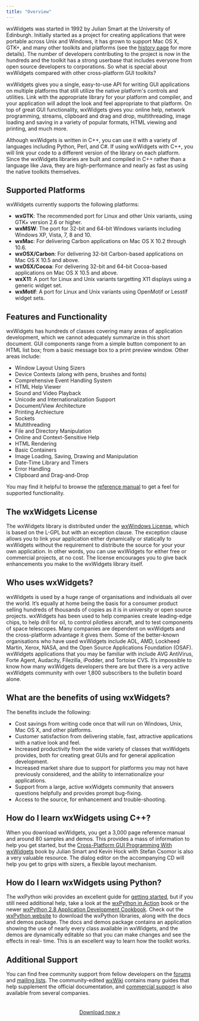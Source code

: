 ```yaml
---
title: "Overview"
---
```


wxWidgets was started in 1992 by Julian Smart at the University of Edinburgh.
Initially started as a project for creating applications that were portable
across Unix and Windows, it has grown to support Mac OS X, GTK+, and many other
toolkits and platforms (see the [history page][12] for more details). The
number of developers contributing to the project is now in the hundreds and the
toolkit has a strong userbase that includes everyone from open source
developers to corporations. So what is special about wxWidgets compared with
other cross-platform GUI toolkits?

[12]: /about/history/

wxWidgets gives you a single, easy-to-use API for writing GUI applications on
multiple platforms that still utilize the native platform's controls and
utilities. Link with the appropriate library for your platform and compiler,
and your application will adopt the look and feel appropriate to that platform.
On top of great GUI functionality, wxWidgets gives you: online help, network
programming, streams, clipboard and drag and drop, multithreading, image
loading and saving in a variety of popular formats, HTML viewing and printing,
and much more.

Although wxWidgets is written in C++, you can use it with a variety of
languages including Python, Perl, and C#. If using wxWidgets with C++, you will
link your code to a different version of the library on each platform. Since
the wxWidgets libraries are built and compiled in C++ rather than a language
like Java, they are high-performance and nearly as fast as using the native
toolkits themselves.


## Supported Platforms

wxWidgets currently supports the following platforms:

* **wxGTK**: The recommended port for Linux and other Unix variants, using GTK+
  version 2.6 or higher.
* **wxMSW**: The port for 32-bit and 64-bit Windows variants including Windows
  XP, Vista, 7, 8 and 10.
* **wxMac**: For delivering Carbon applications on Mac OS X 10.2 through 10.6.
* **wxOSX/Carbon**: For delivering 32-bit Carbon-based applications on Mac OS X
  10.5 and above.
* **wxOSX/Cocoa**: For delivering 32-bit and 64-bit Cocoa-based applications on
  Mac OS X 10.5 and above.
* **wxX11**: A port for Linux and Unix variants targetting X11 displays using a
  generic widget set.
* **wxMotif**: A port for Linux and Unix variants using OpenMotif or Lesstif
  widget sets.


## Features and Functionality

wxWidgets has hundreds of classes covering many areas of application
development, which we cannot adequately summarize in this short document. GUI
components range from a simple button component to an HTML list box; from a
basic message box to a print preview window. Other areas include:

* Window Layout Using Sizers
* Device Contexts (along with pens, brushes and fonts)
* Comprehensive Event Handling System
* HTML Help Viewer
* Sound and Video Playback
* Unicode and Internationalization Support
* Document/View Architecture
* Printing Archiecture
* Sockets
* Multithreading
* File and Directory Manipulation
* Online and Context-Sensitive Help
* HTML Rendering
* Basic Containers
* Image Loading, Saving, Drawing and Manipulation
* Date-Time Library and Timers
* Error Handling
* Clipboard and Drag-and-Drop

You may find it helpful to browse the [reference manual][1] to get a feel for
supported functionality.

[1]: http://docs.wxwidgets.org/trunk/page_class_cat.html


## The wxWidgets License

The wxWidgets library is distributed under the [wxWindows License][2], which is
based on the L-GPL but with an exception clause. The exception clause allows
you to link your application either dynamically or statically to wxWidgets
without the requirement to distribute the source for your your own application.
In other words, you can use wxWidgets for either free or commercial projects,
at no cost. The license encourages you to give back enhancements you make to
the wxWidgets library itself.

[2]: /about/licence/


## Who uses wxWidgets?

wxWidgets is used by a huge range of organisations and individuals all over the
world. It’s equally at home being the basis for a consumer product selling
hundreds of thousands of copies as it is in university or open source projects.
wxWidgets has been used to help companies create leading-edge chips, to help
drill for oil, to control pilotless aircraft, and to test components of space
telescopes. Many companies are dependent on wxWidgets and the cross-platform
advantage it gives them. Some of the better-known organisations who have used
wxWidgets include AOL, AMD, Lockheed Martin, Xerox, NASA, and the Open Source
Applications Foundation (OSAF). wxWidgets applications that you may be familiar
with include AVG AntiVirus, Forte Agent, Audacity, Filezilla, iPodder, and
Tortoise CVS. It’s impossible to know how many wxWidgets developers there are
but there is a very active wxWidgets community with over 1,800 subscribers to
the bulletin board alone.


## What are the benefits of using wxWidgets?

The benefits include the following:

* Cost savings from writing code once that will run on Windows, Unix, Mac OS X,
  and other platforms.
* Customer satisfaction from delivering stable, fast, attractive applications
  with a native look and feel.
* Increased productivity from the wide variety of classes that wxWidgets
  provides, both for creating great GUIs and for general application
  development.
* Increased market share due to support for platforms you may not have
  previously considered, and the ability to internationalize your applications.
* Support from a large, active wxWidgets community that answers questions
  helpfully and provides prompt bug-fixing.
* Access to the source, for enhancement and trouble-shooting.


## How do I learn wxWidgets using C++?

When you download wxWidgets, you get a 3,000 page reference manual and around
80 samples and demos. This provides a mass of information to help you get
started, but the [Cross-Platform GUI Programming With wxWidgets][3] book by
Julian Smart and Kevin Hock with Stefan Csomor is also a very valuable
resource. The dialog editor on the accompanying CD will help you get to grips
with sizers, a flexible layout mechanism.

[3]: /docs/book/


## How do I learn wxWidgets using Python?

The wxPython wiki provides an excellent guide for [getting started][4], but if
you still need additional help, take a look at the [wxPython in Action][5] book
or the newer [wxPython 2.8 Application Development Cookbook][7]. Check out the
[wxPython website][6] to download the wxPython libraries, along with the docs
and demos package. The docs and demos package contains an application showing
the use of nearly every class available in wxWidgets, and the demos are
dynamically editable so that you can make changes and see the effects in real-
time. This is an excellent way to learn how the toolkit works.

[4]: http://wiki.wxpython.org/How%20to%20Learn%20wxPython
[5]: http://www.manning.com/rappin/
[6]: http://www.wxpython.org/
[7]: http://www.amazon.com/exec/obidos/ASIN/1849511780/thmovsthpy-20/


## Additional Support

You can find free community support from fellow developers on the [forums][8]
and [mailing lists][9]. The community-edited [wxWiki][11] contains many guides
that help supplement the official documentation, and [commercial support][10]
is also available from several companies.

[8]: https://forums.wxwidgets.org/
[9]: /support/maillst2.htm
[10]: /support/support.htm
[11]: http://wiki.wxwidgets.org/


<p style="margin-top: 2.5em; text-align: center;">
  <a href="/downloads/" class="btn btn-lg btn-primary"><i class="fa fa-download fa-fw"></i> Download now &raquo;</a>
</p>
